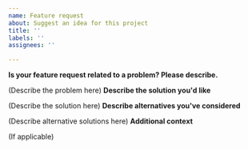 ```yaml
---
name: Feature request
about: Suggest an idea for this project
title: ''
labels: ''
assignees: ''

---
```


**Is your feature request related to a problem? Please describe.**
 <!-- A clear and concise description of what the problem is. -->
(Describe the problem here)
**Describe the solution you'd like**
<!-- A clear and concise description of what additional feature you think will be the solution.
For Example, "Implementing X into the application would be a small change that prevents the issue from reoccurring". -->
(Describe the solution here)
**Describe alternatives you've considered**
<!-- A clear and concise description of any alternative solutions or features you've considered. -->
(Describe alternative solutions here)
**Additional context**
<!-- Add any other context or screenshots to provide extra clarity about the feature request and its need. -->
(If applicable)
